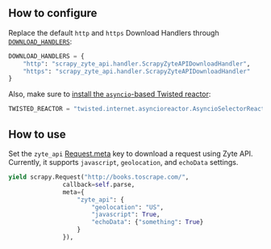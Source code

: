 ## How to configure

Replace the default `http` and `https` Download Handlers through
[`DOWNLOAD_HANDLERS`](https://docs.scrapy.org/en/latest/topics/settings.html):

```python
DOWNLOAD_HANDLERS = {
    "http": "scrapy_zyte_api.handler.ScrapyZyteAPIDownloadHandler",
    "https": "scrapy_zyte_api.handler.ScrapyZyteAPIDownloadHandler"
}
```

Also, make sure to [install the `asyncio`-based Twisted reactor](https://docs.scrapy.org/en/latest/topics/asyncio.html#installing-the-asyncio-reactor):

```python
TWISTED_REACTOR = "twisted.internet.asyncioreactor.AsyncioSelectorReactor"
```

## How to use

Set the `zyte_api` [Request.meta](https://docs.scrapy.org/en/latest/topics/request-response.html#scrapy.http.Request.meta)
key to download a request using Zyte API. Currently, it supports `javascript`, `geolocation`, and `echoData` settings.

```python
yield scrapy.Request("http://books.toscrape.com/",
               callback=self.parse,
               meta={
                   "zyte_api": {
                       "geolocation": "US",
                       "javascript": True,
                       "echoData": {"something": True}
                   }
               }),
```


